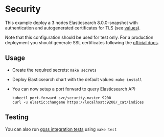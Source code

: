 # Security

This example deploy a 3 nodes Elasticsearch 8.0.0-snapshot with authentication and
autogenerated certificates for TLS (see [values][]).

Note that this configuration should be used for test only. For a production
deployment you should generate SSL certificates following the [official docs][].

## Usage

* Create the required secrets: `make secrets`

* Deploy Elasticsearch chart with the default values: `make install`

* You can now setup a port forward to query Elasticsearch API:

  ```
  kubectl port-forward svc/security-master 9200
  curl -u elastic:changeme https://localhost:9200/_cat/indices
  ```

## Testing

You can also run [goss integration tests][] using `make test`


[goss integration tests]: https://github.com/elastic/helm-charts/tree/master/elasticsearch/examples/security/test/goss.yaml
[official docs]: https://www.elastic.co/guide/en/elasticsearch/reference/current/configuring-tls.html#node-certificates
[values]: https://github.com/elastic/helm-charts/tree/master/elasticsearch/examples/security/values.yaml
